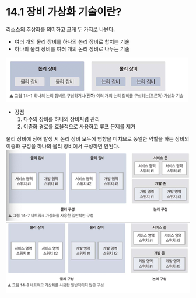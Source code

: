 # 14.1 장비 가상화 기술이란?
리소스의 추상화를 의미하고 크게 두 가지로 나뉜다.
- 여러 개의 물리 장비를 하나의 논리 장비로 합치는 기술
- 하나의 물리 장비를 여러 개의 논리 장비로 나누는 기술

![14-1](image/14-1.png)

- 장점
    1. 다수의 장비를 하나의 장비처럼 관리
    2. 이중화 경로를 효율적으로 사용하고 루프 문제를 제거

물리 장비에 장애 발생 시 논리 장비 모두에 영향을 미치므로 동일한 역할을 하는 장비의 이중화 구성을 하나의 물리 장비에서 구성하면 안된다.
![14-7](image/14-7.png)
![14-8](image/14-8.png)

